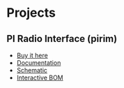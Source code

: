# Projects

## PI Radio Interface (pirim)

- [Buy it here](https://www.tindie.com/products/w6ipa/radio-interface-module-pirim-for-raspberry-pi/)
- [Documentation](https://projects.w6ipa.com/documentation/pirim/overview)
- [Schematic](https://projects.w6ipa.com/documentation/pirim/schematic.pdf)
- [Interactive BOM](https://projects.w6ipa.com/documentation/pirim/ibom.html)